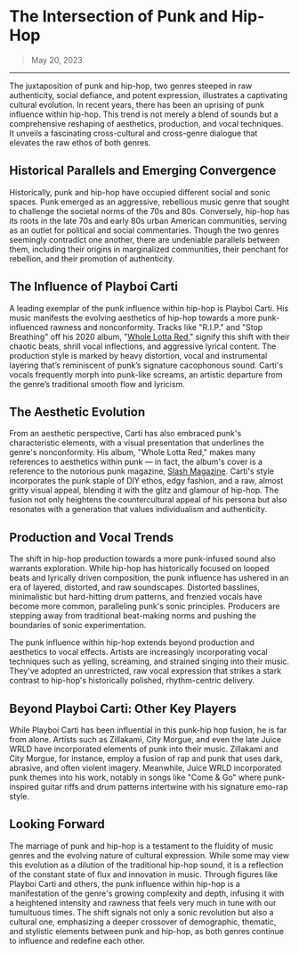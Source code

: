 # The Intersection of Punk and Hip-Hop

> May 20, 2023

---

The juxtaposition of punk and hip-hop, two genres steeped in raw authenticity, social defiance, and potent expression, illustrates a captivating cultural evolution. In recent years, there has been an uprising of punk influence within hip-hop. This trend is not merely a blend of sounds but a comprehensive reshaping of aesthetics, production, and vocal techniques. It unveils a fascinating cross-cultural and cross-genre dialogue that elevates the raw ethos of both genres.

## Historical Parallels and Emerging Convergence

Historically, punk and hip-hop have occupied different social and sonic spaces. Punk emerged as an aggressive, rebellious music genre that sought to challenge the societal norms of the 70s and 80s. Conversely, hip-hop has its roots in the late 70s and early 80s urban American communities, serving as an outlet for political and social commentaries. Though the two genres seemingly contradict one another, there are undeniable parallels between them, including their origins in marginalized communities, their penchant for rebellion, and their promotion of authenticity.

## The Influence of Playboi Carti

A leading exemplar of the punk influence within hip-hop is Playboi Carti. His music manifests the evolving aesthetics of hip-hop towards a more punk-influenced rawness and nonconformity. Tracks like "R.I.P." and "Stop Breathing" off his 2020 album, "[Whole Lotta Red](https://open.spotify.com/album/2QRedhP5RmKJiJ1i8VgDGR?autoplay=true)," signify this shift with their chaotic beats, shrill vocal inflections, and aggressive lyrical content. The production style is marked by heavy distortion, vocal and instrumental layering that’s reminiscent of punk’s signature cacophonous sound. Carti's vocals frequently morph into punk-like screams, an artistic departure from the genre’s traditional smooth flow and lyricism.

## The Aesthetic Evolution

From an aesthetic perspective, Carti has also embraced punk's characteristic elements, with a visual presentation that underlines the genre's nonconformity. His album, "Whole Lotta Red," makes many references to aesthetics within punk — in fact, the album's cover is a reference to the notorious punk magazine, [Slash Magazine](https://www.slashmag.com). Carti's style incorporates the punk staple of DIY ethos, edgy fashion, and a raw, almost gritty visual appeal, blending it with the glitz and glamour of hip-hop. The fusion not only heightens the countercultural appeal of his persona but also resonates with a generation that values individualism and authenticity.

## Production and Vocal Trends

The shift in hip-hop production towards a more punk-infused sound also warrants exploration. While hip-hop has historically focused on looped beats and lyrically driven composition, the punk influence has ushered in an era of layered, distorted, and raw soundscapes. Distorted basslines, minimalistic but hard-hitting drum patterns, and frenzied vocals have become more common, paralleling punk's sonic principles. Producers are stepping away from traditional beat-making norms and pushing the boundaries of sonic experimentation.

The punk influence within hip-hop extends beyond production and aesthetics to vocal effects. Artists are increasingly incorporating vocal techniques such as yelling, screaming, and strained singing into their music. They've adopted an unrestricted, raw vocal expression that strikes a stark contrast to hip-hop's historically polished, rhythm-centric delivery.

## Beyond Playboi Carti: Other Key Players

While Playboi Carti has been influential in this punk-hip hop fusion, he is far from alone. Artists such as Zillakami, City Morgue, and even the late Juice WRLD have incorporated elements of punk into their music. Zillakami and City Morgue, for instance, employ a fusion of rap and punk that uses dark, abrasive, and often violent imagery. Meanwhile, Juice WRLD incorporated punk themes into his work, notably in songs like "Come & Go" where punk-inspired guitar riffs and drum patterns intertwine with his signature emo-rap style.

## Looking Forward

The marriage of punk and hip-hop is a testament to the fluidity of music genres and the evolving nature of cultural expression. While some may view this evolution as a dilution of the traditional hip-hop sound, it is a reflection of the constant state of flux and innovation in music. Through figures like Playboi Carti and others, the punk influence within hip-hop is a manifestation of the genre's growing complexity and depth, infusing it with a heightened intensity and rawness that feels very much in tune with our tumultuous times. The shift signals not only a sonic revolution but also a cultural one, emphasizing a deeper crossover of demographic, thematic, and stylistic elements between punk and hip-hop, as both genres continue to influence and redefine each other.
